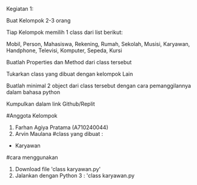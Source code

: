 Kegiatan 1:

Buat Kelompok 2-3 orang

Tiap Kelompok memilih 1 class dari list berikut:

Mobil, Person, Mahasiswa, Rekening, Rumah, Sekolah, Musisi, Karyawan, Handphone, Televisi, Komputer, Sepeda, Kursi

Buatlah Properties dan Method dari class tersebut

Tukarkan class yang dibuat dengan kelompok Lain

Buatlah minimal 2 object dari class tersebut dengan cara pemanggilannya dalam bahasa python

Kumpulkan dalam link Github/Replit

#Anggota Kelompok

1. Farhan Agiya Pratama (A710240044)
2. Arvin Maulana
#class yang dibuat :
- Karyawan
  
#cara menggunakan
1. Download file 'class karyawan.py'
2. Jalankan dengan Python 3 : 'class karyawan.py
